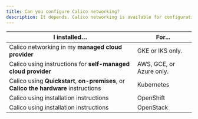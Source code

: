```yaml
---
title: Can you configure Calico networking?
description: It depends. Calico networking is available for configuration, but only if you installed Calico for the following deployments. If not, the Networking section is not relevant to you. 
---
```


| I installed…                                                 | For...                   |
| ------------------------------------------------------------ | ------------------------ |
| Calico networking in my **managed cloud provider**           | GKE or IKS only.         |
| Calico using instructions for **self-managed cloud provider** | AWS, GCE, or Azure only. |
| Calico using **Quickstart**, **on-premises**, or **Calico the hardware** instructions | Kubernetes               |
| Calico using installation instructions                       | OpenShift                |
| Calico using installation instructions                       | OpenStack                |
